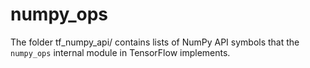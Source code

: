 # numpy_ops

The folder tf_numpy_api/ contains lists of NumPy API symbols that the
`numpy_ops` internal module in TensorFlow implements.
